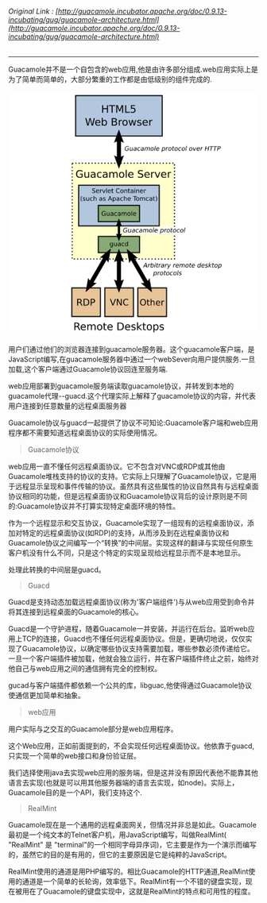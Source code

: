 ###### Original Link : [http://guacamole.incubator.apache.org/doc/0.9.13-incubating/gug/guacamole-architecture.html](http://guacamole.incubator.apache.org/doc/0.9.13-incubating/gug/guacamole-architecture.html)

---

Guacamole并不是一个自包含的web应用,他是由许多部分组成.web应用实际上是为了简单而简单的，大部分繁重的工作都是由低级别的组件完成的.

![](/assets/import.png)

用户们通过他们的浏览器连接到guacamole服务器。这个guacamole客户端，是JavaScript编写,在guacamole服务器中通过一个webSever向用户提供服务.一旦加载,这个客户端通过Guacamole协议回连至服务端.

web应用部署到guacamole服务端读取guacamole协议，并转发到本地的guacamole代理--guacd.这个代理实际上解释了guacamole协议的内容，并代表用户连接到任意数量的远程桌面服务器

Guacamole协议与guacd一起提供了协议不可知论:Guacamole客户端和web应用程序都不需要知道远程桌面协议的实际使用情况。

> Guacamole协议

web应用一直不懂任何远程桌面协议。它不包含对VNC或RDP或其他由Guacamole堆栈支持的协议的支持。它实际上只理解了Guacamole协议，它是用于远程显示呈现和事件传输的协议。虽然具有这些属性的协议自然具有与远程桌面协议相同的功能，但是远程桌面协议和Guacamole协议背后的设计原则是不同的:Guacamole协议并不打算实现特定桌面环境的特性。

作为一个远程显示和交互协议，Guacamole实现了一组现有的远程桌面协议，添加对特定的远程桌面协议\(如RDP\)的支持，从而涉及到在远程桌面协议和Guacamole协议之间编写一个“转换”的中间层。实现这样的翻译与实现任何原生客户机没有什么不同，只是这个特定的实现呈现给远程显示而不是本地显示。

处理此转换的中间层是guacd。

> Guacd

Guacd是支持动态加载远程桌面协议\(称为'客户端组件'\)与从web应用受到命令并将其连接到远程桌面的Guacamole的核心。

Guacd是一个守护进程，随着Guacamole一并安装，并运行在后台。监听web应用上TCP的连接，Guacd也不懂任何远程桌面协议。但是，更确切地说，仅仅实现了Guacamole协议，以确定哪些协议支持需要加载，哪些参数必须传递给它。一旦一个客户端插件被加载，他就会独立运行，并在客户端插件终止之前，始终对他自己与web应用之间的通信拥有完全的控制权。

gucad与客户端插件都依赖一个公共的库，libguac,他使得通过Guacamole协议使通信更加简单和抽象。

> web应用

用户实际与之交互的Guacamole部分是web应用程序。

这个Web应用，正如前面提到的，不会实现任何远程桌面协议。他依靠于guacd,只实现一个简单的web接口和身份验证层。

我们选择使用java去实现web应用的服务端，但是这并没有原因代表他不能靠其他语言去实现\(也就是可以用其他服务器端的语言去实现，如node\)。实际上，Guacamole目的是一个API，我们支持这个.

> RealMint

Guacamole现在是一个通用的远程桌面网关，但情况并非总是如此。Guacamole最初是一个纯文本的Telnet客户机，用JavaScript编写，叫做RealMint\( "RealMint" 是 "terminal"的一个相同字母异序词\)，它主要是作为一个演示而编写的，虽然它的目的是有用的，但它的主要原因是它是纯粹的JavaScript。

RealMint使用的通道是用PHP编写的。相比Guacamole的HTTP通道,RealMint使用的通道是一个简单的长轮询，效率低下。RealMint有一个不错的键盘实现，现在被用在了Guacamole的键盘实现中，这就是RealMint的特点和可用性的程度。

